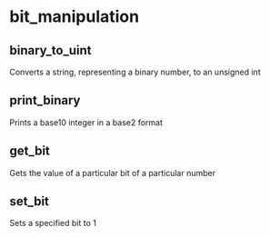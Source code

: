 # bit_manipulation

## binary_to_uint

Converts a string, representing a binary number, to an unsigned int

## print_binary

Prints a base10 integer in a base2 format

## get_bit

Gets the value of a particular bit of a particular number

## set_bit

Sets a specified bit to 1
